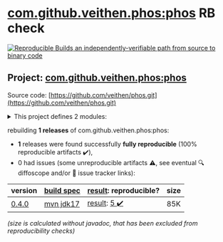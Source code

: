 [com.github.veithen.phos:phos](https://central.sonatype.com/artifact/com.github.veithen.phos/phos/0.4.0/versions) RB check
=======

[![Reproducible Builds](https://reproducible-builds.org/images/logos/rb.svg) an independently-verifiable path from source to binary code](https://reproducible-builds.org/)

## Project: [com.github.veithen.phos:phos](https://central.sonatype.com/artifact/com.github.veithen.phos/phos/0.4.0/versions)

Source code: [https://github.com/veithen/phos.git](https://github.com/veithen/phos.git)

<details><summary>This project defines 2 modules:</summary>

* [com.github.veithen.phos:enforcer-maven-plugin](https://central.sonatype.com/artifact/com.github.veithen.phos/enforcer-maven-plugin/0.4.0)
* [com.github.veithen.phos:phos](https://central.sonatype.com/artifact/com.github.veithen.phos/phos/0.4.0)
</details>

rebuilding **1 releases** of com.github.veithen.phos:phos:
- **1** releases were found successfully **fully reproducible** (100% reproducible artifacts :heavy_check_mark:),
- 0 had issues (some unreproducible artifacts :warning:, see eventual :mag: diffoscope and/or :memo: issue tracker links):

| version | [build spec](/BUILDSPEC.md) | [result](https://reproducible-builds.org/docs/jvm/): reproducible? | size |
| -- | --------- | ------ | -- |
| [0.4.0](https://central.sonatype.com/artifact/com.github.veithen.phos/phos/0.4.0/pom) | [mvn jdk17](phos-0.4.0.buildspec) | [result](phos-0.4.0.buildinfo): [5 :heavy_check_mark: ](phos-0.4.0.buildcompare) | 85K |

<i>(size is calculated without javadoc, that has been excluded from reproducibility checks)</i>
